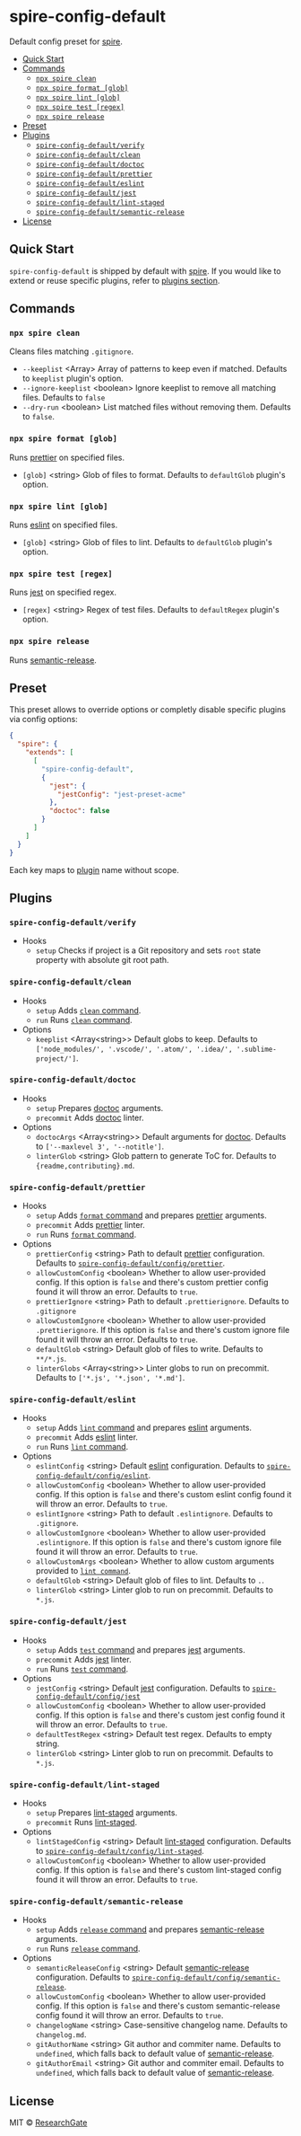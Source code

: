 # spire-config-default

Default config preset for [spire].

<!-- START doctoc generated TOC please keep comment here to allow auto update -->
<!-- DON'T EDIT THIS SECTION, INSTEAD RE-RUN doctoc TO UPDATE -->


- [Quick Start](#quick-start)
- [Commands](#commands)
  - [`npx spire clean`](#npx-spire-clean)
  - [`npx spire format [glob]`](#npx-spire-format-glob)
  - [`npx spire lint [glob]`](#npx-spire-lint-glob)
  - [`npx spire test [regex]`](#npx-spire-test-regex)
  - [`npx spire release`](#npx-spire-release)
- [Preset](#preset)
- [Plugins](#plugins)
  - [`spire-config-default/verify`](#spire-config-defaultverify)
  - [`spire-config-default/clean`](#spire-config-defaultclean)
  - [`spire-config-default/doctoc`](#spire-config-defaultdoctoc)
  - [`spire-config-default/prettier`](#spire-config-defaultprettier)
  - [`spire-config-default/eslint`](#spire-config-defaulteslint)
  - [`spire-config-default/jest`](#spire-config-defaultjest)
  - [`spire-config-default/lint-staged`](#spire-config-defaultlint-staged)
  - [`spire-config-default/semantic-release`](#spire-config-defaultsemantic-release)
- [License](#license)

<!-- END doctoc generated TOC please keep comment here to allow auto update -->

## Quick Start

`spire-config-default` is shipped by default with [spire]. If you would like to
extend or reuse specific plugins, refer to [plugins section](#plugins).

## Commands

### `npx spire clean`

Cleans files matching `.gitignore`.

- `--keeplist` \<Array\> Array of patterns to keep even if matched. Defaults to
  `keeplist` plugin's option.
- `--ignore-keeplist` \<boolean\> Ignore keeplist to remove all matching files.
  Defaults to `false`
- `--dry-run` \<boolean\> List matched files without removing them. Defaults to
  `false`.

### `npx spire format [glob]`

Runs [prettier] on specified files.

- `[glob]` \<string\> Glob of files to format. Defaults to `defaultGlob`
  plugin's option.

### `npx spire lint [glob]`

Runs [eslint] on specified files.

- `[glob]` \<string\> Glob of files to lint. Defaults to `defaultGlob` plugin's
  option.

### `npx spire test [regex]`

Runs [jest] on specified regex.

- `[regex]` \<string\> Regex of test files. Defaults to `defaultRegex` plugin's
  option.

### `npx spire release`

Runs [semantic-release].

## Preset

This preset allows to override options or completly disable specific plugins via
config options:

```json
{
  "spire": {
    "extends": [
      [
        "spire-config-default",
        {
          "jest": {
            "jestConfig": "jest-preset-acme"
          },
          "doctoc": false
        }
      ]
    ]
  }
}
```

Each key maps to [plugin](#plugins) name without scope.

## Plugins

### `spire-config-default/verify`

- Hooks
  - `setup` Checks if project is a Git repository and sets `root` state property
    with absolute git root path.

### `spire-config-default/clean`

- Hooks
  - `setup` Adds [`clean` command](#npx-spire-clean).
  - `run` Runs [`clean` command](#npx-spire-clean).
- Options
  - `keeplist` \<Array\<string\>\> Default globs to keep. Defaults to
    `['node_modules/', '.vscode/', '.atom/', '.idea/', '.sublime-project/']`.

### `spire-config-default/doctoc`

- Hooks
  - `setup` Prepares [doctoc] arguments.
  - `precommit` Adds [doctoc] linter.
- Options
  - `doctocArgs` \<Array\<string\>\> Default arguments for [doctoc]. Defaults to
    `['--maxlevel 3', '--notitle']`.
  - `linterGlob` \<string\> Glob pattern to generate ToC for. Defaults to
    `{readme,contributing}.md`.

### `spire-config-default/prettier`

- Hooks
  - `setup` Adds [`format` command](#npx-spire-format-glob) and prepares
    [prettier] arguments.
  - `precommit` Adds [prettier] linter.
  - `run` Runs [`format` command](#npx-spire-format-glob).
- Options
  - `prettierConfig` \<string\> Path to default [prettier] configuration.
    Defaults to [`spire-config-default/config/prettier`](./config/prettier.js).
  - `allowCustomConfig` \<boolean\> Whether to allow user-provided config. If
    this option is `false` and there's custom prettier config found it will
    throw an error. Defaults to `true`.
  - `prettierIgnore` \<string\> Path to default `.prettierignore`. Defaults to
    `.gitignore`
  - `allowCustomIgnore` \<boolean\> Whether to allow user-provided
    `.prettierignore`. If this option is `false` and there's custom ignore file
    found it will throw an error. Defaults to `true`.
  - `defaultGlob` \<string\> Default glob of files to write. Defaults to
    `**/*.js`.
  - `linterGlobs` \<Array\<string\>\> Linter globs to run on precommit. Defaults
    to `['*.js', '*.json', '*.md']`.

### `spire-config-default/eslint`

- Hooks
  - `setup` Adds [`lint` command](#npx-spire-lint-glob) and prepares [eslint]
    arguments.
  - `precommit` Adds [eslint] linter.
  - `run` Runs [`lint` command](#npx-spire-lint-glob).
- Options
  - `eslintConfig` \<string\> Default [eslint] configuration. Defaults to
    [`spire-config-default/config/eslint`](./config/eslint.js).
  - `allowCustomConfig` \<boolean\> Whether to allow user-provided config. If
    this option is `false` and there's custom eslint config found it will throw
    an error. Defaults to `true`.
  - `eslintIgnore` \<string\> Path to default `.eslintignore`. Defaults to
    `.gitignore`.
  - `allowCustomIgnore` \<boolean\> Whether to allow user-provided
    `.eslintignore`. If this option is `false` and there's custom ignore file
    found it will throw an error. Defaults to `true`.
  - `allowCustomArgs` \<boolean\> Whether to allow custom arguments provided to
    [`lint command`](#npx-spire-lint-glob).
  - `defaultGlob` \<string\> Default glob of files to lint. Defaults to `.`.
  - `linterGlob` \<string\> Linter glob to run on precommit. Defaults to `*.js`.

### `spire-config-default/jest`

- Hooks
  - `setup` Adds [`test` command](#npx-spire-test-regex) and prepares [jest]
    arguments.
  - `precommit` Adds [jest] linter.
  - `run` Runs [`test` command](#npx-spire-test-regex).
- Options
  - `jestConfig` \<string\> Default [jest] configuration. Defaults to
    [`spire-config-default/config/jest`](./config/jest.js)
  - `allowCustomConfig` \<boolean\> Whether to allow user-provided config. If
    this option is `false` and there's custom jest config found it will throw an
    error. Defaults to `true`.
  - `defaultTestRegex` \<string\> Default test regex. Defaults to empty string.
  - `linterGlob` \<string\> Linter glob to run on precommit. Defaults to `*.js`.

### `spire-config-default/lint-staged`

- Hooks
  - `setup` Prepares [lint-staged] arguments.
  - `precommit` Runs [lint-staged].
- Options
  - `lintStagedConfig` \<string\> Default [lint-staged] configuration. Defaults
    to [`spire-config-default/config/lint-staged`](./config/lint-staged.js).
  - `allowCustomConfig` \<boolean\> Whether to allow user-provided config. If
    this option is `false` and there's custom lint-staged config found it will
    throw an error. Defaults to `true`.

### `spire-config-default/semantic-release`

- Hooks
  - `setup` Adds [`release` command](#npx-spire-release) and prepares
    [semantic-release] arguments.
  - `run` Runs [`release` command](#npx-spire-release).
- Options
  - `semanticReleaseConfig` \<string\> Default [semantic-release] configuration.
    Defaults to
    [`spire-config-default/config/semantic-release`](./config/semantic-release.js).
  - `allowCustomConfig` \<boolean\> Whether to allow user-provided config. If
    this option is `false` and there's custom semantic-release config found it
    will throw an error. Defaults to `true`.
  - `changelogName` \<string\> Case-sensitive changelog name. Defaults to
    `changelog.md`.
  - `gitAuthorName` \<string\> Git author and commiter name. Defaults to
    `undefined`, which falls back to default value of [semantic-release].
  - `gitAuthorEmail` \<string\> Git author and commiter email. Defaults to
    `undefined`, which falls back to default value of [semantic-release].

## License

MIT &copy; [ResearchGate](https://github.com/researchgate)

[spire]: ../spire/readme.md
[eslint]: https://eslint.org/
[prettier]: https://prettier.io/
[doctoc]: https://github.com/thlorenz/doctoc
[jest]: https://jestjs.io/
[lint-staged]: https://github.com/okonet/lint-staged
[semantic-release]: https://github.com/semantic-release/semantic-release
